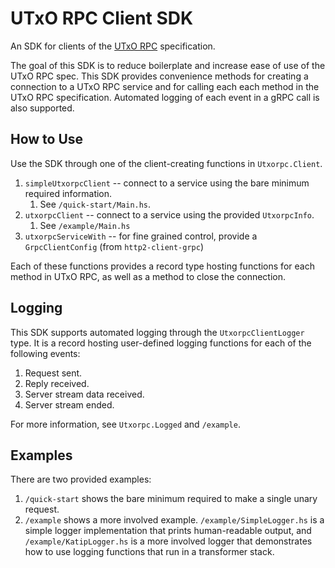 # UTxO RPC Client SDK

An SDK for clients of the [UTxO RPC](https://utxorpc.org/) specification.

The goal of this SDK is to reduce boilerplate and increase ease of use of the UTxO RPC spec. This SDK provides convenience methods for creating a connection to a UTxO RPC service and for calling each each method in the UTxO RPC specification. Automated logging of each event in a gRPC call is also supported.

## How to Use

Use the SDK through one of the client-creating functions in `Utxorpc.Client`.
1. `simpleUtxorpcClient` -- connect to a service using the bare minimum required information.
    1. See `/quick-start/Main.hs`.
1. `utxorpcClient` -- connect to a service using the provided `UtxorpcInfo`.
    1. See `/example/Main.hs`
1. `utxorpcServiceWith` -- for fine grained control, provide a `GrpcClientConfig` (from `http2-client-grpc`)

Each of these functions provides a record type hosting functions for each method in UTxO RPC, as well as a method to close the connection.

## Logging

This SDK supports automated logging through the `UtxorpcClientLogger` type. It is a record hosting user-defined logging functions for each of the following events:
1. Request sent.
1. Reply received.
1. Server stream data received.
1. Server stream ended.

For more information, see `Utxorpc.Logged` and `/example`.

## Examples

There are two provided examples:
1. `/quick-start` shows the bare minimum required to make a single unary request.
1. `/example` shows a more involved example. `/example/SimpleLogger.hs` is a simple logger implementation that prints human-readable output, and `/example/KatipLogger.hs` is a more involved logger that demonstrates how to use logging functions that run in a transformer stack.